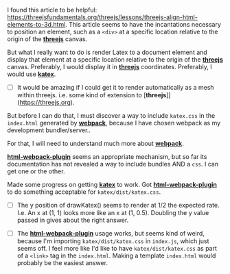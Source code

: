 I found this article to be helpful: https://threejsfundamentals.org/threejs/lessons/threejs-align-html-elements-to-3d.html.  This article seems to have the incantations necessary to position an element, such as a `<div>` at a specific location relative to the origin of the [**threejs**](https://threejs.org) canvas.

But what I really want to do is render Latex to a document element and display that element at a specific location relative to the origin of the [**threejs**](https://threejs.org) canvas.  Preferably, I would  display it in [**threejs**](https://threejs.org) coordinates.  Preferably, I would use [**katex**](https://katex.org/).

- [ ] It would be amazing if I could get it to render automatically as a mesh within threejs. i.e. some kind of extension to [**threejs**]](https://threejs.org).

But before I can do that, I must discover a way to include `katex.css`  in the `index.html` generated by [**webpack**](https://webpack.js.org/), because I have chosen webpack as my development bundler/server..

For that, I will need to understand much more about  [**webpack**](https://webpack.js.org/).

[**html-webpack-plugin**](https://github.com/jantimon/html-webpack-plugin) seems an appropriate mechanism, but so far its documentation has not revealed a way to include bundles AND a `css`.  I can get one or the other.

Made some progress on getting [**katex**](https://katex.org/) to work.  Got [**html-webpack-plugin**](https://github.com/jantimon/html-webpack-plugin) to do something acceptable for `katex/dist/katex.css`. 

- [ ] The y position of drawKatex() seems to render at 1/2 the expected rate.  I.e. An x at (1, 1) looks more like an x at (1, 0.5).  Doubling the y value passed in gives about the right answer.

- [ ] The [**html-webpack-plugin**](https://github.com/jantimon/html-webpack-plugin) usage works, but seems kind of weird, because I'm importing `katex/dist/katex.css` in `index.js`, which just seems off.  I feel more like I'd like to have `katex/dist/katex.css` as part of a `<link>` tag in the `index.html`.  Making a template `index.html` would probably be the easiest answer.

   